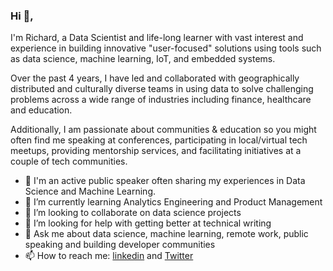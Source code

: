 ### Hi 👋, 
I'm Richard, a Data Scientist and life-long learner with vast interest and experience in building innovative "user-focused" solutions using tools such as data science, machine learning, IoT, and embedded systems. 

Over the past 4 years, I have led and collaborated with geographically distributed and culturally diverse teams in using data to solve challenging problems across a wide range of industries including finance, healthcare and education. 

Additionally, I am passionate about communities & education so you might often find me speaking at conferences, participating in local/virtual tech meetups, providing mentorship services, and facilitating initiatives at a couple of tech communities.


- 🎤 I'm an active public speaker often sharing my experiences in Data Science and Machine Learning.
- 🌱 I’m currently learning Analytics Engineering and Product Management 
- 👯 I’m looking to collaborate on data science projects
- 🤔 I’m looking for help with getting better at technical writing
- 💬 Ask me about data science, machine learning, remote work, public speaking and building developer communities
- 📫 How to reach me: [linkedin](https://www.linkedin.com/in/richarddze/) and [Twitter](https://twitter.com/DzeRichard)
